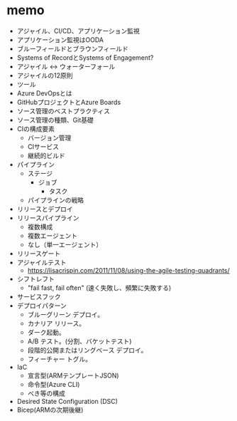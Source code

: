 # memo

- アジャイル、CI/CD、アプリケーション監視
- アプリケーション監視はOODA
- ブルーフィールドとブラウンフィールド
- Systems of RecordとSystems of Engagement?
- アジャイル <-> ウォーターフォール
- アジャイルの12原則
- ツール
- Azure DevOpsとは
- GitHubプロジェクトとAzure Boards
- ソース管理のベストプラクティス
- ソース管理の種類、Git基礎
- CIの構成要素
  - バージョン管理
  - CIサービス
  - 継続的ビルド
- パイプライン
  - ステージ
    - ジョブ
      - タスク
  - パイプラインの戦略
- リリースとデプロイ
- リリースパイプライン
  - 複数構成
  - 複数エージェント
  - なし（単一エージェント）
- リリースゲート
- アジャイルテスト
  - https://lisacrispin.com/2011/11/08/using-the-agile-testing-quadrants/
- シフトレフト
  -  "fail fast, fail often" (速く失敗し、頻繁に失敗する)
-  サービスフック
-  デプロイパターン
   -  ブルーグリーン デプロイ。
   -  カナリア リリース。
   -  ダーク起動。
   -  A/B テスト。(分割、バケットテスト)
   -  段階的公開またはリングベース デプロイ。
   -  フィーチャー トグル。
- IaC
  - 宣言型(ARMテンプレートJSON)
  - 命令型(Azure CLI)
  - べき等の構成
- Desired State Configuration (DSC)
- Bicep(ARMの次期後継)